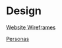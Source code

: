 # Design

[Website Wireframes](Design%206dd970530a3f4a668fb5adcecdfac517/Website%20Wireframes%20c6e8595356884137a4719d62dfd9ebb9.md)

[Personas](Design%206dd970530a3f4a668fb5adcecdfac517/Personas%20df985936e12e47779ba7030e2e3eb5f6.md)